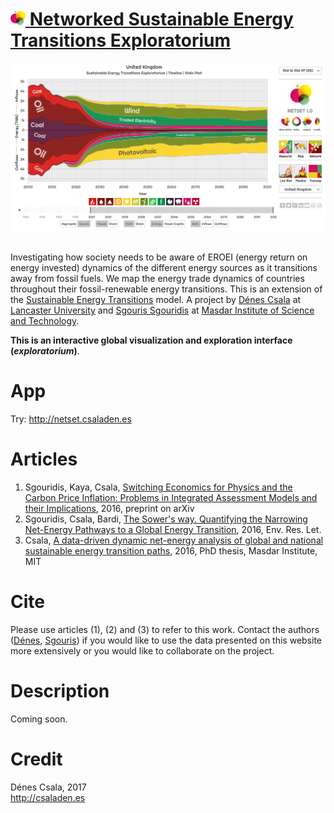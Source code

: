 
[<img src="favicon.png" alt="favicon" height=24 width=24 />  Networked Sustainable Energy Transitions Exploratorium](http://netset.csaladen.es/)
===
[![Networked Sustainable Energy Transitions Exploratorium](snapshot.png "Networked Sustainable Energy Transitions Exploratorium")](http://netset.csaladen.es/)  

Investigating how society needs to be aware of EROEI (energy return on energy invested) dynamics of the different energy sources as it transitions away from fossil fuels. We map the energy trade dynamics of countries throughout their fossil-renewable energy transitions. This is an extension of the [Sustainable Energy Transitions](http://set.csaladen.es) model.  A project by [Dénes Csala](http://www.csaladen.es/) at [Lancaster University](http://lancaster.ac.uk) and [Sgouris Sgouridis](http://www.ssgouridis.org/) at [Masdar Institute of Science and Technology](http://www.masdar.ac.ae/).

__This is an interactive global visualization and exploration interface (_exploratorium_)__.

# App
Try: http://netset.csaladen.es

# Articles
1. Sgouridis, Kaya, Csala, [Switching Economics for Physics and the Carbon Price Inflation: Problems in Integrated Assessment Models and their Implications](http://arxiv.org/abs/1603.06196), 2016, preprint on arXiv
2. Sgouridis, Csala, Bardi, [The Sower's way. Quantifying the Narrowing Net-Energy Pathways to a Global Energy Transition](http://iopscience.iop.org/article/10.1088/1748-9326/11/9/094009), 2016, Env. Res. Let.
3. Csala, [A data-driven dynamic net-energy analysis of global and national sustainable energy transition paths](https://www.academia.edu/27857565/A_data-driven_dynamic_net-energy_analysis_of_global_and_national_sustainable_energy_transition_paths), 2016, PhD thesis, Masdar Institute, MIT

# Cite
Please use articles (1), (2) and (3) to refer to this work. Contact the authors ([Dénes](d.csala@lancaster.ac.ae), [Sgouris](ssgouridis@masdar.ac.ae)) if you would like to use the data presented on this website more extensively or you would like to collaborate on the project.

# Description
Coming soon.

# Credit
Dénes Csala, 2017  
http://csaladen.es

